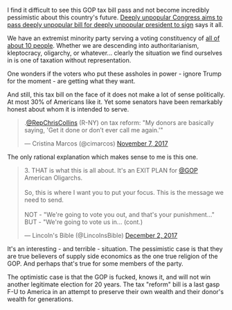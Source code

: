 I find it difficult to see this GOP tax bill pass and not become incredibly pessimistic about this country's future. [Deeply unpopular Congress aims to pass deeply unpopular bill for deeply unpopular president to sign](https://www.washingtonpost.com/news/politics/wp/2017/11/29/deeply-unpopular-congress-aims-to-pass-deeply-unpopular-bill-for-deeply-unpopular-president-to-sign/) says it all.

We have an extremist minority party serving a voting constituency of [all of about 10 people](https://www.theatlantic.com/politics/archive/2015/04/a-guide-to-the-billionaires-bankrolling-the-gop-candidates/391233/). Whether we are descending into authoritarianism, kleptocracy, oligarchy, or whatever... clearly the situation we find ourselves in is one of taxation without representation.

One wonders if the voters who put these assholes in power - ignore Trump for the moment - are getting what they want.

And still, this tax bill on the face of it does not make a lot of sense politically. At most 30% of Americans like it. Yet some senators have been remarkably honest about whom it is intended to serve.

<blockquote class="twitter-tweet" data-lang="en"><p lang="en" dir="ltr">.<a href="https://twitter.com/RepChrisCollins?ref_src=twsrc%5Etfw">@RepChrisCollins</a> (R-NY) on tax reform: &quot;My donors are basically saying, &#39;Get it done or don’t ever call me again.&#39;&quot;</p>&mdash; Cristina Marcos (@cimarcos) <a href="https://twitter.com/cimarcos/status/927917666450460672?ref_src=twsrc%5Etfw">November 7, 2017</a></blockquote>
<script async src="https://platform.twitter.com/widgets.js" charset="utf-8"></script>

The only rational explanation which makes sense to me is this one.

<blockquote class="twitter-tweet" data-conversation="none" data-lang="en"><p lang="en" dir="ltr">3. THAT is what this is all about. It&#39;s an EXIT PLAN for <a href="https://twitter.com/GOP?ref_src=twsrc%5Etfw">@GOP</a> American Oligarchs.<br><br>So, this is where I want you to put your focus. This is the message we need to send. <br><br>NOT - &quot;We&#39;re going to vote you out, and that&#39;s your punishment...&quot;<br>BUT - &quot;We&#39;re going to vote us in... (cont.)</p>&mdash; Lincoln&#39;s Bible (@LincolnsBible) <a href="https://twitter.com/LincolnsBible/status/936980370939027456?ref_src=twsrc%5Etfw">December 2, 2017</a></blockquote>
<script async src="https://platform.twitter.com/widgets.js" charset="utf-8"></script>

It's an interesting - and terrible - situation. The pessimistic case is that they are true believers of supply side economics as the one true religion of the GOP. And perhaps that's true for some members of the party.

The optimistic case is that the GOP is fucked, knows it, and will not win another legitimate election for 20 years. The tax "reform" bill is a last gasp F-U to America in an attempt to preserve their own wealth and their donor's wealth for generations.